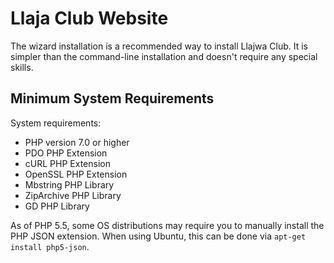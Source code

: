 # Llaja Club Website

The wizard installation is a recommended way to install Llajwa Club. It is simpler than the command-line installation and doesn't require any special skills.


## Minimum System Requirements

System requirements:

* PHP version 7.0 or higher
* PDO PHP Extension
* cURL PHP Extension
* OpenSSL PHP Extension
* Mbstring PHP Library
* ZipArchive PHP Library
* GD PHP Library

As of PHP 5.5, some OS distributions may require you to manually install the PHP JSON extension.
When using Ubuntu, this can be done via ``apt-get install php5-json``.
